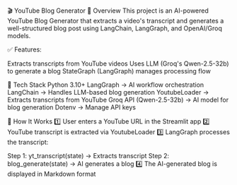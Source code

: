 🎬 YouTube Blog Generator
📌 Overview
This project is an AI-powered YouTube Blog Generator that extracts a video's transcript and generates a well-structured blog post using LangChain, LangGraph, and OpenAI/Groq models.

✅ Features:

Extracts transcripts from YouTube videos
Uses LLM (Groq's Qwen-2.5-32b) to generate a blog
StateGraph (LangGraph) manages processing flow

📌 Tech Stack
Python 3.10+
LangGraph → AI workflow orchestration
LangChain → Handles LLM-based blog generation
YoutubeLoader → Extracts transcripts from YouTube
Groq API (Qwen-2.5-32b) → AI model for blog generation
Dotenv → Manage API keys

📌 How It Works
1️⃣ User enters a YouTube URL in the Streamlit app
2️⃣ YouTube transcript is extracted via YoutubeLoader
3️⃣ LangGraph processes the transcript:

Step 1: yt_transcript(state) → Extracts transcript
Step 2: blog_generate(state) → AI generates a blog
4️⃣ The AI-generated blog is displayed in Markdown format
